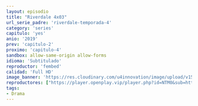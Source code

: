 ```yaml
---
layout: episodio
title: "Riverdale 4x03"
url_serie_padre: 'riverdale-temporada-4'
category: 'series'
capitulo: 'yes'
anio: '2019'
prev: 'capitulo-2'
proximo: 'capitulo-4'
sandbox: allow-same-origin allow-forms
idioma: 'Subtitulado'
reproductor: 'fembed'
calidad: 'Full HD'
image_banner: 'https://res.cloudinary.com/u4innovation/image/upload/v1565152608/maxresdefault-min_vy9nnj.jpg'
reproductores: ["https://player.openplay.vip/player.php?id=NTM0&sub=https://sub.cuevana2.io/vtt-sub/sub7/Riverdale.4x03.vtt","https://tutumeme.net/embed/player.php?u=bXQ3ajJOaW1wcFRGcEs2VW5XRGExTlRPMytmUnc3bHVwcWhoenVIUjI5SHF5TlNwc0taaG1jN2gwZHZSNTlIRHVhV2tZWitkNUtDVDNOL1ZvYW1rYjJOam9xS2Y","https://api.cuevana3.io/stream/index.php?file=ek5lbm9xYWNrS0xYMTZLa2xNbkdvY3ZTb3BtZng4TGp6ZFpobGFMUGtOVEx6SitYWU5YTTdORE1vWmRnbEpham5KTmtZSlRTMGViVTBxZGdsdEhPb3RqWGFHWmxrcFNxbXNLR2gzV3l3THVvd29aaVo4R21vNWVSb0tKbm9kSGkxOWVTcHF6U3hyRFh5S1dibUE9PQ", "https://api.cuevana3.io/olpremium/gd.php?file=ek5lbm9xYWNrS0xNejZabVlkSFIyTkxQb3BPWDB0UFkwY3lvbjJIRjBPQ1QwNStUck1mVG9kVExvM0djeHA3VnFybXRscUdvMWRXNHRZbU1lYXVUeDg2cGpKVmp4cXpBejYxcGxKM0d0ZGpTeTMrRmVwUGJ4N20xbzVXZnlaUFV1OHRraTUrOGs4VFJ5NDJFWkt5cXhieTFobitMeXJYRXU3R2VmNGphMThTNHo0MkplY2FUeWF6VGU0RjQwcmpGcDV5bWhXTzgyY0RTc2FDRVk3T1MyS3FvYklLRWlNbmYxOG1ZYjZ6SDFBPT0"]
tags:
- Drama
---
```












